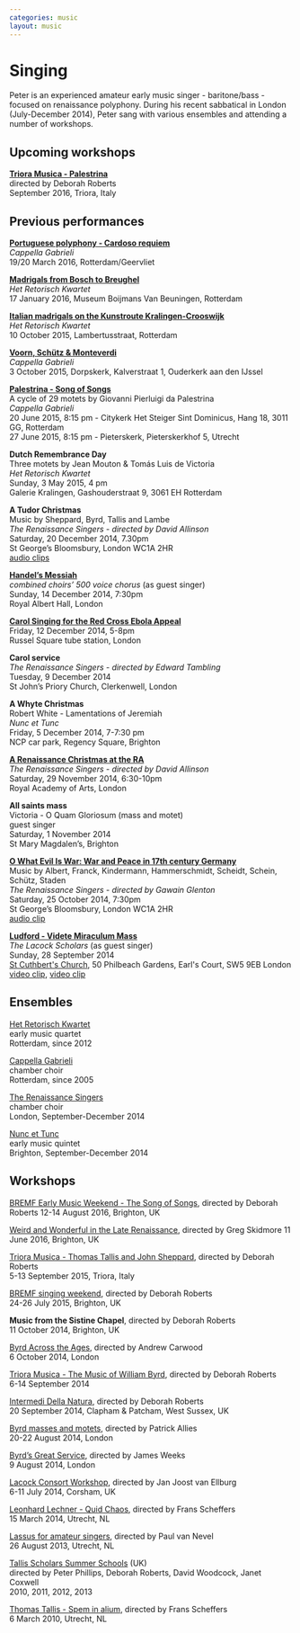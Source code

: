 ```yaml
---
categories: music
layout: music
---
```


# Singing

Peter is an experienced amateur early music singer - baritone/bass - focused on renaissance polyphony. During his recent sabbatical in London (July-December 2014), Peter sang with various ensembles and attending a number of workshops.

<div class="row">
<div class="col-md-7">

<h2>Upcoming workshops</h2>

<p><strong><a href="http://www.trioramusica.com">Triora Musica - Palestrina</a></strong>
<br>directed by Deborah Roberts  
<br>September 2016, Triora, Italy</p>

<h2>Previous performances</h2>

<p><strong><a href="http://cappellagabrieli.nl/concert-2016-03_en.html">Portuguese polyphony - Cardoso requiem</a></strong>
<br><em>Cappella Gabrieli</em>
<br>19/20 March 2016, Rotterdam/Geervliet</p>

<p><strong><a href="http://retorisch.com/2016-01-17">Madrigals from Bosch to Breughel</a></strong>
<br><em>Het Retorisch Kwartet</em>
<br>17 January 2016, Museum Boijmans Van Beuningen, Rotterdam</p>

<p><strong><a href="http://retorisch.com/2015-10-10">Italian madrigals on the Kunstroute Kralingen-Crooswijk</a></strong>
<br><em>Het Retorisch Kwartet</em>
<br>10 October 2015, Lambertusstraat, Rotterdam</p>

<p><strong><a href="http://cappellagabrieli.nl/concert-2015-10_en.html">Voorn, Schütz &amp; Monteverdi</a></strong>
<br><em>Cappella Gabrieli</em>
<br>3 October 2015, Dorpskerk, Kalverstraat 1, Ouderkerk aan den Ĳssel</p>

<p><strong><a href="http://cappellagabrieli.nl/concert-2015-06_en.html">Palestrina - Song of Songs</a></strong>
<br>A cycle of 29 motets by Giovanni Pierluigi da Palestrina
<br><em>Cappella Gabrieli</em>
<br>20 June 2015, 8:15 pm - Citykerk Het Steiger Sint Dominicus, Hang 18, 3011 GG, Rotterdam
<br>27 June 2015, 8:15 pm - Pieterskerk, Pieterskerkhof 5, Utrecht</p>

<p><strong>Dutch Remembrance Day</strong>
<br>Three motets by Jean Mouton &amp; Tomás Luis de Victoria
<br><em>Het Retorisch Kwartet</em>
<br>Sunday, 3 May 2015, 4 pm
<br>Galerie Kralingen, Gashouderstraat 9, 3061 EH Rotterdam</p>

<p><strong>A Tudor Christmas</strong>
<br>Music by Sheppard, Byrd, Tallis and Lambe
<br><em>The Renaissance Singers - directed by David Allinson</em>
<br>Saturday, 20 December 2014, 7.30pm
<br>St George’s Bloomsbury, London WC1A 2HR
<br><a href="https://soundcloud.com/renaissance-singers/sets/live-in-concert-a-tudor-christmas">audio clips</a></p>

<p><strong><a href="http://www.royalalberthall.com/tickets/christmas/messiah-1/default.aspx">Handel’s Messiah</a></strong>
<br><em>combined choirs’ 500 voice chorus</em> (as guest singer)
<br>Sunday, 14 December 2014, 7:30pm
<br>Royal Albert Hall, London</p>

<p><strong><a href="https://www.facebook.com/events/324384354429203/">Carol Singing for the Red Cross Ebola Appeal</a></strong>
<br>Friday, 12 December 2014, 5-8pm
<br>Russel Square tube station, London</p>

<p><strong>Carol service</strong>
<br><em>The Renaissance Singers - directed by Edward Tambling</em>
<br>Tuesday, 9 December 2014
<br>St John’s Priory Church, Clerkenwell, London</p>

<p><strong>A Whyte Christmas</strong>
<br>Robert White - Lamentations of Jeremiah
<br><em>Nunc et Tunc</em>
<br>Friday, 5 December 2014, 7-7:30 pm
<br>NCP car park, Regency Square, Brighton</p>

<p><strong><a href="https://www.royalacademy.org.uk/event/a-renaissance-christmas-at-the-ra">A Renaissance Christmas at the RA</a></strong>
<br><em>The Renaissance Singers - directed by David Allinson</em>
<br>Saturday, 29 November 2014, 6:30-10pm
<br>Royal Academy of Arts, London</p>

<p><strong>All saints mass</strong>
<br>Victoria - O Quam Gloriosum (mass and motet)
<br>guest singer
<br>Saturday, 1 November 2014
<br>St Mary Magdalen’s, Brighton</p>

<p><strong><a href="http://www.renaissancesingers.com/">O What Evil Is War: War and Peace in 17th century Germany</a></strong>
<br>Music by Albert, Franck, Kindermann, Hammerschmidt, Scheidt, Schein, Schütz, Staden
<br><em>The Renaissance Singers - directed by Gawain Glenton</em>
<br>Saturday, 25 October 2014, 7:30pm
<br>St George’s Bloomsbury, London WC1A 2HR
<br><a href="https://soundcloud.com/renaissance-singers/in-concert-da-pacem-domine-melchior-franck-c1579-1639">audio clip</a></p>

<p><strong><a href="https://www.facebook.com/events/1478810692375628/">Ludford - Videte Miraculum Mass</a></strong>
<br><em>The Lacock Scholars</em> (as guest singer)
<br>Sunday, 28 September 2014
<br><a href="http://www.saintcuthbert.org">St Cuthbert's Church</a>, 50 Philbeach Gardens, Earl's Court, SW5 9EB London
<br><a href="https://www.youtube.com/watch?v=1DeSHsybbgA">video clip</a>, 
<a href="https://www.youtube.com/watch?v=uo2oWmxjILI">video clip</a></p>

</div>
<div class="col-md-3">

<h2>Ensembles</h2>

<p><a href="http://retorisch.com">Het Retorisch Kwartet</a>
<br>early music quartet
<br>Rotterdam, since 2012</p>

<p><a href="http://cappellagabrieli.nl">Cappella Gabrieli</a>
<br>chamber choir
<br>Rotterdam, since 2005</p>

<p><a href="http://www.renaissancesingers.com/">The Renaissance Singers</a>
<br>chamber choir
<br>London, September-December 2014</p>

<p><a href="https://www.facebook.com/NuncetTunc">Nunc et Tunc</a>
<br>early music quintet
<br>Brighton, September-December 2014</p>

</div>
</div>



## Workshops

[BREMF Early Music Weekend - The Song of Songs](http://www.bremf.org.uk/earlymusicweekend/), directed by Deborah Roberts
12-14 August 2016, Brighton, UK

[Weird and Wonderful in the Late Renaissance](http://www.bremf.org.uk/bricon/), directed by Greg Skidmore
11 June 2016, Brighton, UK

[Triora Musica - Thomas Tallis and John Sheppard](http://www.trioramusica.com), directed by Deborah Roberts  
5-13 September 2015, Triora, Italy

[BREMF singing weekend](http://www.bremf.org.uk/singweekend/), directed by Deborah Roberts  
24-26 July 2015, Brighton, UK

**Music from the Sistine Chapel**, directed by Deborah Roberts  
11 October 2014, Brighton, UK

[Byrd Across the Ages](http://www.renaissancesingers.com/The_Renaissance_Singers/Open_Workshops_14-15.html), directed by Andrew Carwood  
6 October 2014, London

[Triora Musica - The Music of William Byrd](http://www.trioramusica.com), directed by Deborah Roberts  
6-14 September 2014

[Intermedi Della Natura](https://www.facebook.com/events/1510819269135664/), directed by Deborah Roberts  
20 September 2014, Clapham & Patcham, West Sussex, UK

[Byrd masses and motets](http://www.siglodeoro.co.uk/event/workshop/), directed by Patrick Allies  
20-22 August 2014, London

[Byrd’s Great Service](http://www.orlandochoir.org.uk/events.php?20140809), directed by James Weeks  
9 August 2014, London

[Lacock Consort Workshop](http://www.lacock.org), directed by Jan Joost van Ellburg  
6-11 July 2014, Corsham, UK

[Leonhard Lechner - Quid Chaos](http://haagsrenaissancekamerkoor.nl/index.php/workshops/2014), directed by Frans Scheffers  
15 March 2014, Utrecht, NL

[Lassus for amateur singers](http://www.oudemuziek.nl/agenda/alle-concerten-2013-2014/seizoen-2013-2014/37-paul-van-nevel-lassus-voor-amateurzangers/37-paul-van-nevel-lassus-voor-amateurzangers/), directed by Paul van Nevel  
26 August 2013, Utrecht, NL

[Tallis Scholars Summer Schools](http://www.tsss.uk.com) (UK)  
directed by Peter Phillips, Deborah Roberts, David Woodcock, Janet Coxwell  
2010, 2011, 2012, 2013

[Thomas Tallis - Spem in alium](http://www.haagsrenaissancekamerkoor.nl/old/Oude%20bestanden/workshop-Tallis-terugblik.htm), directed by Frans Scheffers  
6 March 2010, Utrecht, NL
